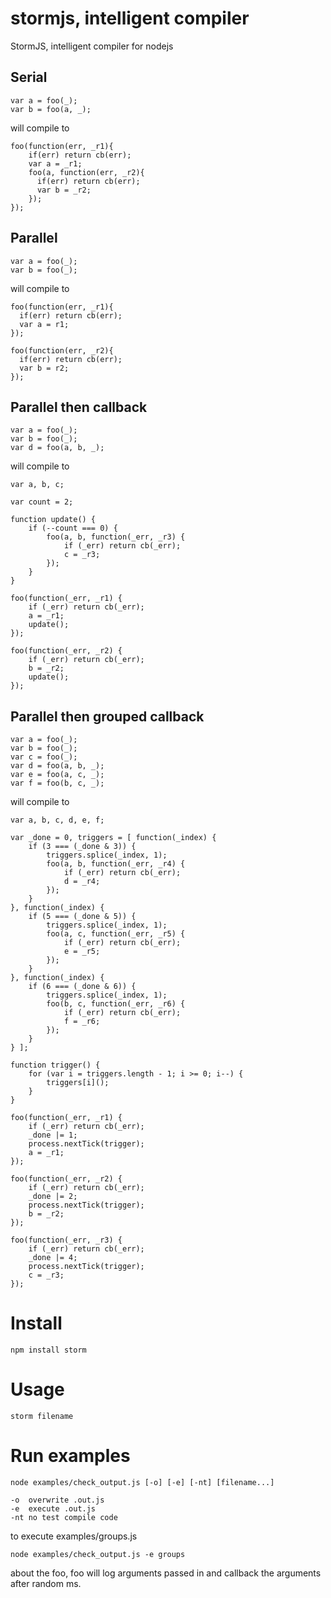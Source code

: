 stormjs, intelligent compiler
========

StormJS, intelligent compiler for nodejs

Serial
----

    var a = foo(_);
    var b = foo(a, _);

will compile to

    foo(function(err, _r1){
        if(err) return cb(err);
        var a = _r1;
        foo(a, function(err, _r2){
          if(err) return cb(err);
          var b = _r2;
        });
    });

Parallel
----

    var a = foo(_);
    var b = foo(_);

will compile to

    foo(function(err, _r1){
      if(err) return cb(err);
      var a = r1;
    });

    foo(function(err, _r2){
      if(err) return cb(err);
      var b = r2;
    });

Parallel then callback
----

    var a = foo(_);
    var b = foo(_);
    var d = foo(a, b, _);

will compile to

    var a, b, c;

    var count = 2;

    function update() {
        if (--count === 0) {
            foo(a, b, function(_err, _r3) {
                if (_err) return cb(_err);
                c = _r3;
            });
        }
    }

    foo(function(_err, _r1) {
        if (_err) return cb(_err);
        a = _r1;
        update();
    });

    foo(function(_err, _r2) {
        if (_err) return cb(_err);
        b = _r2;
        update();
    });

Parallel then grouped callback
----

    var a = foo(_);
    var b = foo(_);
    var c = foo(_);
    var d = foo(a, b, _);
    var e = foo(a, c, _);
    var f = foo(b, c, _);

will compile to

    var a, b, c, d, e, f;

    var _done = 0, triggers = [ function(_index) {
        if (3 === (_done & 3)) {
            triggers.splice(_index, 1);
            foo(a, b, function(_err, _r4) {
                if (_err) return cb(_err);
                d = _r4;
            });
        }
    }, function(_index) {
        if (5 === (_done & 5)) {
            triggers.splice(_index, 1);
            foo(a, c, function(_err, _r5) {
                if (_err) return cb(_err);
                e = _r5;
            });
        }
    }, function(_index) {
        if (6 === (_done & 6)) {
            triggers.splice(_index, 1);
            foo(b, c, function(_err, _r6) {
                if (_err) return cb(_err);
                f = _r6;
            });
        }
    } ];

    function trigger() {
        for (var i = triggers.length - 1; i >= 0; i--) {
            triggers[i]();
        }
    }

    foo(function(_err, _r1) {
        if (_err) return cb(_err);
        _done |= 1;
        process.nextTick(trigger);
        a = _r1;
    });

    foo(function(_err, _r2) {
        if (_err) return cb(_err);
        _done |= 2;
        process.nextTick(trigger);
        b = _r2;
    });

    foo(function(_err, _r3) {
        if (_err) return cb(_err);
        _done |= 4;
        process.nextTick(trigger);
        c = _r3;
    });

Install
====

    npm install storm

Usage
====

    storm filename

Run examples
====

    node examples/check_output.js [-o] [-e] [-nt] [filename...]

    -o  overwrite .out.js
    -e  execute .out.js
    -nt no test compile code

to execute examples/groups.js

    node examples/check_output.js -e groups

about the foo, foo will log arguments passed in and callback the arguments
after random ms.
